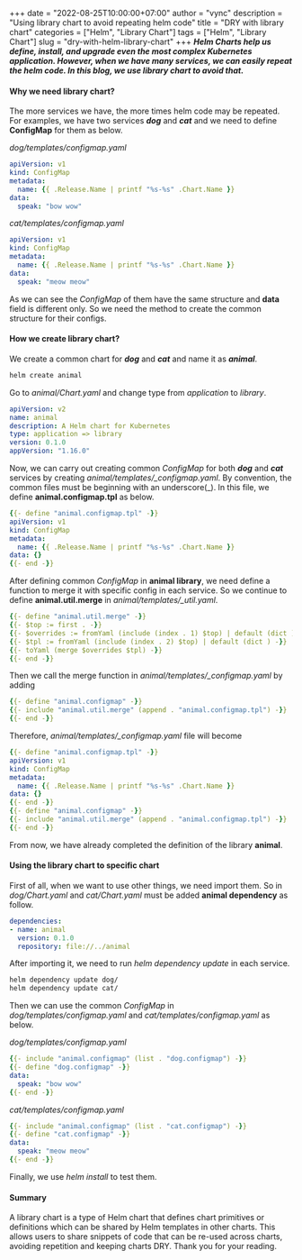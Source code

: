 +++
date = "2022-08-25T10:00:00+07:00"
author = "vync"
description = "Using library chart to avoid repeating helm code"
title = "DRY with library chart"
categories = ["Helm", "Library Chart"]
tags = ["Helm", "Library Chart"]
slug = "dry-with-helm-library-chart" 
+++
***Helm Charts help us define, install, and upgrade even the most complex Kubernetes application. However, when we have many services, we can easily repeat the helm code. In this blog, we use library chart to avoid that.***
#### **Why we need library chart?**
The more services we have, the more times helm code may be repeated. For examples, we have two services ***dog*** and ***cat*** and we need to define **ConfigMap** for them as below.

*dog/templates/configmap.yaml*
```yaml
apiVersion: v1
kind: ConfigMap
metadata:
  name: {{ .Release.Name | printf "%s-%s" .Chart.Name }}
data:
  speak: "bow wow"
```

*cat/templates/configmap.yaml*
```yaml
apiVersion: v1
kind: ConfigMap
metadata:
  name: {{ .Release.Name | printf "%s-%s" .Chart.Name }}
data:
  speak: "meow meow"
```
As we can see the *ConfigMap* of them have the same structure and **data** field is different only. So we need the method to create the common structure for their configs.
#### **How we create library chart?**
We create a common chart for ***dog*** and ***cat*** and name it as ***animal***.
```bash
helm create animal
```
Go to *animal/Chart.yaml* and change type from *application* to *library*.
```yaml
apiVersion: v2
name: animal
description: A Helm chart for Kubernetes
type: application => library
version: 0.1.0
appVersion: "1.16.0"
```
Now, we can carry out creating common *ConfigMap* for both ***dog*** and ***cat*** services by creating *animal/templates/_configmap.yaml*. By convention, the common files must be beginning with an underscore(_). In this file, we define **animal.configmap.tpl** as below.
```yaml
{{- define "animal.configmap.tpl" -}}
apiVersion: v1
kind: ConfigMap
metadata:
  name: {{ .Release.Name | printf "%s-%s" .Chart.Name }}
data: {}
{{- end -}}
```
After defining common *ConfigMap* in **animal library**, we need define a function to merge it with specific config in each service. So we continue to define **animal.util.merge** in *animal/templates/_util.yaml*.
```yaml
{{- define "animal.util.merge" -}}
{{- $top := first . -}}
{{- $overrides := fromYaml (include (index . 1) $top) | default (dict ) -}}
{{- $tpl := fromYaml (include (index . 2) $top) | default (dict ) -}}
{{- toYaml (merge $overrides $tpl) -}}
{{- end -}}
```
Then we call the merge function in *animal/templates/_configmap.yaml* by adding 
```yaml
{{- define "animal.configmap" -}}
{{- include "animal.util.merge" (append . "animal.configmap.tpl") -}}
{{- end -}}
```
Therefore, *animal/templates/_configmap.yaml* file will become
```yaml
{{- define "animal.configmap.tpl" -}}
apiVersion: v1
kind: ConfigMap
metadata:
  name: {{ .Release.Name | printf "%s-%s" .Chart.Name }}
data: {}
{{- end -}}
{{- define "animal.configmap" -}}
{{- include "animal.util.merge" (append . "animal.configmap.tpl") -}}
{{- end -}}
```
From now, we have already completed the definition of the library **animal**.
#### **Using the library chart to specific chart**
First of all, when we want to use other things, we need import them. So in *dog/Chart.yaml* and *cat/Chart.yaml* must be added **animal dependency** as follow.
```yaml
dependencies:
- name: animal
  version: 0.1.0
  repository: file://../animal
```
After importing it, we need to run *helm dependency update* in each service.
```bash
helm dependency update dog/
helm dependency update cat/
```
Then we can use the common *ConfigMap* in *dog/templates/configmap.yaml* and *cat/templates/configmap.yaml* as below.

*dog/templates/configmap.yaml*
```yaml
{{- include "animal.configmap" (list . "dog.configmap") -}}
{{- define "dog.configmap" -}}
data:
  speak: "bow wow"
{{- end -}}
```
*cat/templates/configmap.yaml*
```yaml
{{- include "animal.configmap" (list . "cat.configmap") -}}
{{- define "cat.configmap" -}}
data:
  speak: "meow meow"
{{- end -}}
```
Finally, we use *helm install* to test them.
#### **Summary**
A library chart is a type of Helm chart that defines chart primitives or definitions which can be shared by Helm templates in other charts. This allows users to share snippets of code that can be re-used across charts, avoiding repetition and keeping charts DRY. Thank you for your reading.
